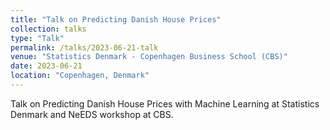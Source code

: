 ```yaml
---
title: "Talk on Predicting Danish House Prices"
collection: talks
type: "Talk"
permalink: /talks/2023-06-21-talk
venue: "Statistics Denmark - Copenhagen Business School (CBS)"
date: 2023-06-21
location: "Copenhagen, Denmark"
---
```


Talk on Predicting Danish House Prices with Machine Learning at Statistics Denmark and NeEDS workshop at CBS.

